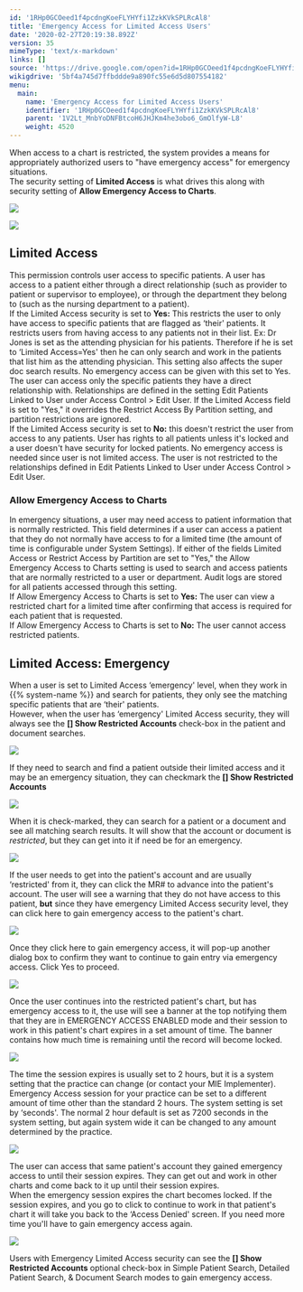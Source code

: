 ```yaml
---
id: '1RHp0GCOeed1f4pcdngKoeFLYHYfi1ZzkKVkSPLRcAl8'
title: 'Emergency Access for Limited Access Users'
date: '2020-02-27T20:19:38.892Z'
version: 35
mimeType: 'text/x-markdown'
links: []
source: 'https://drive.google.com/open?id=1RHp0GCOeed1f4pcdngKoeFLYHYfi1ZzkKVkSPLRcAl8'
wikigdrive: '5bf4a745d7ffbddde9a890fc55e6d5d807554182'
menu:
  main:
    name: 'Emergency Access for Limited Access Users'
    identifier: '1RHp0GCOeed1f4pcdngKoeFLYHYfi1ZzkKVkSPLRcAl8'
    parent: '1V2Lt_MnbYoDNFBtcoH6JHJKm4he3obo6_GmOlfyW-L8'
    weight: 4520
---
```

When access to a chart is restricted, the system provides a means for appropriately authorized users to "have emergency access" for emergency situations.  
The security setting of **Limited Access** is what drives this along with security setting of **Allow Emergency Access to Charts**.
  
![](../emergency-access-for-limited-access-users.assets/10000000000000D500000062187AD0E728ECE7A8.png)  

  
![](../emergency-access-for-limited-access-users.assets/10000201000000D500000032B3566A7E5E5082DF.png)  

  
## Limited Access  
  
This permission controls user access to specific patients. A user has access to a patient either through a direct relationship (such as provider to patient or supervisor to employee), or through the department they belong to (such as the nursing department to a patient).  
If the Limited Access security is set to **Yes:** This restricts the user to only have access to specific patients that are flagged as ‘their' patients. It restricts users from having access to any patients not in their list. Ex: Dr Jones is set as the attending physician for his patients. Therefore if he is set to ‘Limited Access=Yes' then he can only search and work in the patients that list him as the attending physician. This setting also affects the super doc search results. No emergency access can be given with this set to Yes. The user can access only the specific patients they have a direct relationship with. Relationships are defined in the setting Edit Patients Linked to User under Access Control > Edit User. If the Limited Access field is set to "Yes," it overrides the Restrict Access By Partition setting, and partition restrictions are ignored.  
If the Limited Access security is set to **No:** this doesn't restrict the user from access to any patients. User has rights to all patients unless it's locked and a user doesn't have security for locked patients. No emergency access is needed since user is not limited access. The user is not restricted to the relationships defined in Edit Patients Linked to User under Access Control > Edit User.
  
### Allow Emergency Access to Charts  
  
In emergency situations, a user may need access to patient information that is normally restricted. This field determines if a user can access a patient that they do not normally have access to for a limited time (the amount of time is configurable under System Settings). If either of the fields Limited Access or Restrict Access by Partition are set to "Yes," the Allow Emergency Access to Charts setting is used to search and access patients that are normally restricted to a user or department. Audit logs are stored for all patients accessed through this setting.  
If Allow Emergency Access to Charts is set to **Yes:** The user can view a restricted chart for a limited time after confirming that access is required for each patient that is requested.  
If Allow Emergency Access to Charts is set to **No:** The user cannot access restricted patients.
  
## Limited Access: Emergency  
  
When a user is set to Limited Access ‘emergency' level, when they work in {{% system-name %}} and search for patients, they only see the matching specific patients that are ‘their' patients.  
However, when the user has ‘emergency' Limited Access security, they will always see the **[] Show Restricted Accounts** check-box in the patient and document searches.
  
![](../emergency-access-for-limited-access-users.assets/10000000000003770000013C18B8E327A0CB1889.png)  

If they need to search and find a patient outside their limited access and it may be an emergency situation, they can checkmark the **[] Show Restricted Accounts**
  
![](../emergency-access-for-limited-access-users.assets/10000000000001130000008E13EF1855ABC5F18A.png)  

When it is check-marked, they can search for a patient or a document and see all matching search results. It will show that the account or document is *restricted*, but they can get into it if need be for an emergency.
  
![](../emergency-access-for-limited-access-users.assets/10000000000003660000018F7A36B8967F3D76E6.png)  

If the user needs to get into the patient's account and are usually ‘restricted' from it, they can click the MR# to advance into the patient's account. The user will see a warning that they do not have access to this patient, **but** since they have emergency Limited Access security level, they can click here to gain emergency access to the patient's chart.
  
![](../emergency-access-for-limited-access-users.assets/10000000000003AA000000B0303112F10CF34E3D.png)  

Once they click here to gain emergency access, it will pop-up another dialog box to confirm they want to continue to gain entry via emergency access. Click Yes to proceed.
  
![](../emergency-access-for-limited-access-users.assets/10000000000001330000007FFE1C4D24F7F4B90B.png)  

Once the user continues into the restricted patient's chart, but has emergency access to it, the use will see a banner at the top notifying them that they are in EMERGENCY ACCESS ENABLED mode and their session to work in this patient's chart expires in a set amount of time. The banner contains how much time is remaining until the record will become locked.
  
![](../emergency-access-for-limited-access-users.assets/10000000000003AA000001474A17639F28B01CC3.png)  

The time the session expires is usually set to 2 hours, but it is a system setting that the practice can change (or contact your MIE Implementer). Emergency Access session for your practice can be set to a different amount of time other than the standard 2 hours. The system setting is set by ‘seconds'. The normal 2 hour default is set as 7200 seconds in the system setting, but again system wide it can be changed to any amount determined by the practice.
  
![](../emergency-access-for-limited-access-users.assets/10000000000001710000004CEC32407161235476.png)  

The user can access that same patient's account they gained emergency access to until their session expires. They can get out and work in other charts and come back to it up until their session expires.  
When the emergency session expires the chart becomes locked. If the session expires, and you go to click to continue to work in that patient's chart it will take you back to the ‘Access Denied' screen. If you need more time you'll have to gain emergency access again.
  
![](../emergency-access-for-limited-access-users.assets/10000000000003AA000000B0303112F10CF34E3D.png)  

Users with Emergency Limited Access security can see the **[] Show Restricted Accounts** optional check-box in Simple Patient Search, Detailed Patient Search, & Document Search modes to gain emergency access.
